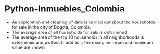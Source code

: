 # Python-Inmuebles_Colombia
*   An exploration and cleaning of data is carried out about the households for sale in the city of Bogotá, Colombia.
*  The average area of all households for sale is determined
*  The average area of the top 10 households in all neighborhoods is determined and plotted. In addition, the mean, minimum and maximum value are known
